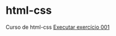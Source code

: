 # html-css
Curso de html-css
<a href="https://lipeezzz.github.io/html-css/exercícios/ex001/index.html" > Executar exercício 001</a>